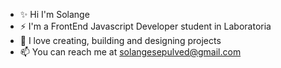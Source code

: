 - ✨ Hi I'm Solange
- ⚡ I'm a FrontEnd Javascript Developer student in Laboratoria
- 🌱 I love creating, building and designing projects
- 📫 You can reach me at solangesepulved@gmail.com
<!--
**solsepulveda/solsepulveda** is a ✨ _special_ ✨ repository because its `README.md` (this file) appears on your GitHub profile.

Here are some ideas to get you started:

- 🔭 I’m currently working on ...
- 🌱 I’m currently learning ...
- 👯 I’m looking to collaborate on ...
- 🤔 I’m looking for help with ...
- 💬 Ask me about ...
- 📫 How to reach me: ...
- 😄 Pronouns: ...
- ⚡ Fun fact: ...
-->

